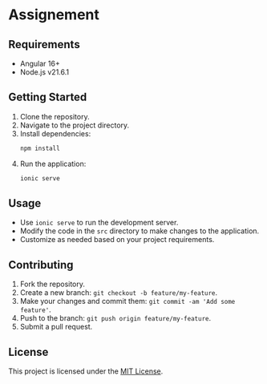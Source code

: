 # Assignement

## Requirements
- Angular 16+
- Node.js v21.6.1

## Getting Started
1. Clone the repository.
2. Navigate to the project directory.
3. Install dependencies:
    ```bash
    npm install
    ```
4. Run the application:
    ```bash
    ionic serve
    ```

## Usage
- Use `ionic serve` to run the development server.
- Modify the code in the `src` directory to make changes to the application.
- Customize as needed based on your project requirements.

## Contributing
1. Fork the repository.
2. Create a new branch: `git checkout -b feature/my-feature`.
3. Make your changes and commit them: `git commit -am 'Add some feature'`.
4. Push to the branch: `git push origin feature/my-feature`.
5. Submit a pull request.

## License
This project is licensed under the [MIT License](LICENSE).
